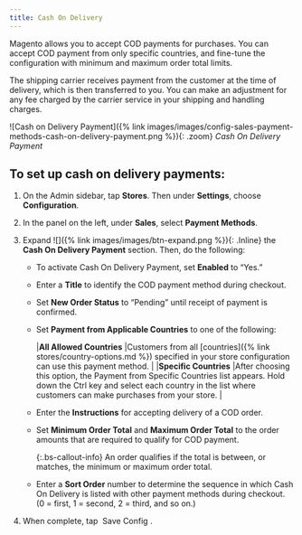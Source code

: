 ```yaml
---
title: Cash On Delivery
---
```



Magento allows you to accept COD payments for purchases. You can accept COD payment from only specific countries, and fine-tune the configuration with minimum and maximum order total limits.

The shipping carrier receives payment from the customer at the time of delivery, which is then transferred to you. You can make an adjustment for any fee charged by the carrier service in your shipping and handling charges.

![Cash on Delivery Payment]({% link images/images/config-sales-payment-methods-cash-on-delivery-payment.png %}){: .zoom}
_Cash On Delivery Payment_

## To set up cash on delivery payments:

1. On the Admin sidebar, tap **Stores**. Then under **Settings**, choose **Configuration**.

1. In the panel on the left, under **Sales**, select **Payment Methods**.

1. Expand ![]({% link images/images/btn-expand.png %}){: .Inline} the **Cash On Delivery Payment** section. Then, do the following:

   - To activate Cash On Delivery Payment, set **Enabled** to “Yes.”

   - Enter a **Title** to identify the COD payment method during checkout.

   - Set **New Order Status** to “Pending” until receipt of payment is confirmed.

   - Set **Payment from Applicable Countries** to one of the following:

     |**All Allowed Countries** |Customers from all [countries]({% link stores/country-options.md %}) specified in your store configuration can use this payment method. |
     |**Specific Countries** |After choosing this option, the Payment from Specific Countries list appears. Hold down the Ctrl key and select each country in the list where customers can make purchases from your store. |

   - Enter the **Instructions** for accepting delivery of a COD order.

   - Set **Minimum Order Total** and **Maximum Order Total** to the order amounts that are required to qualify for COD payment.

     {:.bs-callout-info}
     An order qualifies if the total is between, or matches, the minimum or maximum order total.

   - Enter a **Sort Order** number to determine the sequence in which Cash On Delivery is listed with other payment methods during checkout. (0 = first, 1 = second, 2 = third, and so on.)

1. When complete, tap <span class="btn"> Save Config </span>.
